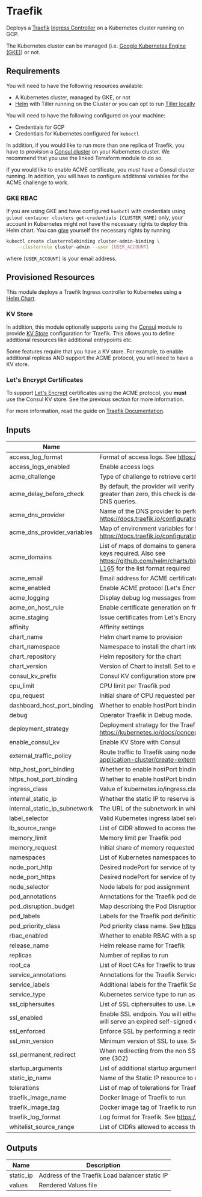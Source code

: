 # Traefik

Deploys a [Traefik](https://traefik.io/)
[Ingress Controller](https://docs.traefik.io/user-guide/kubernetes/) on a Kubernetes cluster running
on GCP.

The Kubernetes cluster can be managed
(i.e. [Google Kubernetes Engine (GKE)](https://cloud.google.com/kubernetes-engine/)) or not.

## Requirements

You will need to have the following resources available:

- A Kubernetes cluster, managed by GKE, or not
- [Helm](https://helm.sh/) with Tiller running on the Cluster or you can opt to run
    [Tiller locally](https://docs.helm.sh/using_helm/#running-tiller-locally)

You will need to have the following configured on your machine:

- Credentials for GCP
- Credentials for Kubernetes configured for `kubectl`

In addition, if you would like to run more than one replica of Traefik, you have to provision a
[Consul cluster](../consul) on your Kubernetes cluster. We recommend that you use the linked
Terraform module to do so.

If you would like to enable ACME certificate, you _must_ have a Consul cluster running. In addition,
you will have to configure additional variables for the ACME challenge to work.

### GKE RBAC

If you are using GKE and have configured `kuebctl` with credentials using
`gcloud container clusters get-credentials [CLUSTER_NAME]` only, your account in Kubernetes might
not have the necessary rights to deploy this Helm chart. You can
[give](https://cloud.google.com/kubernetes-engine/docs/how-to/role-based-access-control#prerequisites_for_using_role-based_access_control)
yourself the necessary rights by running

```bash
kubectl create clusterrolebinding cluster-admin-binding \
    --clusterrole cluster-admin --user [USER_ACCOUNT]
```

where `[USER_ACCOUNT]` is your email address.

## Provisioned Resources

This module deploys a Traefik Ingress controller to Kubernetes using a
[Helm Chart](https://github.com/helm/charts/tree/master/stable/traefik).

### KV Store

In addition, this module optionally supports using the [Consul](../consul) module to provide
[KV Store](https://docs.traefik.io/user-guide/kv-config) configuration for Traefik. This allows you
to define additional resources like additional entrypoints etc.

Some features require that you have a KV store. For example, to enable additional replicas AND
support the ACME protocol, you will need to have a KV store.

### Let's Encrypt Certificates

To support [Let's Encrypt](https://letsencrypt.org/) certificates using the ACME protocol, you
__must__ use the Consul KV store. See the previous section for more information.

For more information, read the guide on [Traefik Documentation](https://docs.traefik.io/configuration/acme/).

## Inputs

| Name | Description | Type | Default | Required |
|------|-------------|:----:|:-----:|:-----:|
| access\_log\_format | Format of access logs. See https://docs.traefik.io/configuration/logs/#access-logs | string | `"json"` | no |
| access\_logs\_enabled | Enable access logs | string | `"true"` | no |
| acme\_challenge | Type of challenge to retrieve certificates. See https://docs.traefik.io/configuration/acme/#acme-challenge | string | `"httpChallenge"` | no |
| acme\_delay\_before\_check | By default, the provider will verify the TXT DNS challenge record before letting ACME verify. If acme_delay_before_check is greater than zero, this check is delayed for the configured duration in seconds. Useful when Traefik cannot resolve external DNS queries. | string | `"0"` | no |
| acme\_dns\_provider | Name of the DNS provider to perform DNS record modification for the DNS-01 challenge. See https://docs.traefik.io/configuration/acme/#dnschallenge | string | `"gcloud"` | no |
| acme\_dns\_provider\_variables | Map of environment variables for the DNS provider to perform the DNS challengt. See https://docs.traefik.io/configuration/acme/#dnschallenge | map | `<map>` | no |
| acme\_domains | List of maps of domains to generate ACME certificates for. See https://docs.traefik.io/configuration/acme/#domains for the keys required. Also see https://github.com/helm/charts/blob/15493df5ad0e38da7301bcb4979a07a0dbe5a73c/stable/traefik/values.yaml#L156-L165 for the list format required | list | `<list>` | no |
| acme\_email | Email address for ACME certificates | string | `""` | no |
| acme\_enabled | Enable ACME protocol (Let's Encrypt) | string | `"false"` | no |
| acme\_logging | Display debug log messages from the ACME client library | string | `"true"` | no |
| acme\_on\_host\_rule | Enable certificate generation on frontend Host rules. See https://docs.traefik.io/configuration/acme/#onhostrule | string | `"true"` | no |
| acme\_staging | Issue certificates from Let's Encrypt staging server | string | `"false"` | no |
| affinity | Affinity settings | map | `<map>` | no |
| chart\_name | Helm chart name to provision | string | `"stable/traefik"` | no |
| chart\_namespace | Namespace to install the chart into | string | `"kube-system"` | no |
| chart\_repository | Helm repository for the chart | string | `""` | no |
| chart\_version | Version of Chart to install. Set to empty to install the latest version | string | `"1.59.2"` | no |
| consul\_kv\_prefix | Consul KV configuration store prefix | string | `"traefik"` | no |
| cpu\_limit | CPU limit per Traefik pod | string | `"100m"` | no |
| cpu\_request | Initial share of CPU requested per Traefik pod | string | `"100m"` | no |
| dashboard\_host\_port\_binding | Whether to enable hostPort binding to host for dashboard. | string | `"false"` | no |
| debug | Operator Traefik in Debug mode. | string | `"false"` | no |
| deployment\_strategy | Deployment strategy for the Traefik pods. See https://kubernetes.io/docs/concepts/workloads/controllers/deployment/#strategy | map | `<map>` | no |
| enable\_consul\_kv | Enable KV Store with Consul | string | `"false"` | no |
| external\_traffic\_policy | Route traffic to Traefik using node-local or cluster-wide endpoints. See https://kubernetes.io/docs/tasks/access-application-cluster/create-external-load-balancer/#preserving-the-client-source-ip | string | `"Cluster"` | no |
| http\_host\_port\_binding | Whether to enable hostPort binding to host for http. | string | `"false"` | no |
| https\_host\_port\_binding | Whether to enable hostPort binding to host for https. | string | `"false"` | no |
| ingress\_class | Value of kubernetes.io/ingress.class annotation to watch - must start with traefik if set | string | `"traefik"` | no |
| internal\_static\_ip | Whether the static IP to reserve is internal | string | `"false"` | no |
| internal\_static\_ip\_subnetwork | The URL of the subnetwork in which to reserve the internal static address | string | `""` | no |
| label\_selector | Valid Kubernetes ingress label selector to watch | string | `""` | no |
| lb\_source\_range | List of CIDR allowed to access the Network Load balancer. This setting is enforced by GCP Network LB | list | `<list>` | no |
| memory\_limit | Memory limit per Traefik pod | string | `"30Mi"` | no |
| memory\_request | Initial share of memory requested per Traefik pod | string | `"20Mi"` | no |
| namespaces | List of Kubernetes namespaces to watch | list | `<list>` | no |
| node\_port\_http | Desired nodePort for service of type NodePort used for http requests. Blank will assign a dynamic port | string | `"80"` | no |
| node\_port\_https | Desired nodePort for service of type NodePort used for https requests. Blank will assign a dynamic port | string | `"443"` | no |
| node\_selector | Node labels for pod assignment | map | `<map>` | no |
| pod\_annotations | Annotations for the Traefik pod definition | map | `<map>` | no |
| pod\_disruption\_budget | Map describing the Pod Disruption Budget. See https://kubernetes.io/docs/tasks/run-application/configure-pdb/ | map | `<map>` | no |
| pod\_labels | Labels for the Traefik pod definition | map | `<map>` | no |
| pod\_priority\_class | Pod priority class name. See https://kubernetes.io/docs/concepts/configuration/pod-priority-preemption/ | string | `""` | no |
| rbac\_enabled | Whether to enable RBAC with a specific cluster role and binding for Traefik | string | `"true"` | no |
| release\_name | Helm release name for Traefik | string | `"traefik"` | no |
| replicas | Number of replias to run | string | `"1"` | no |
| root\_ca | List of Root CAs for Traefik to trust when encountering backends. Put the contents into the variable | list | `<list>` | no |
| service\_annotations | Annotations for the Traefik Service definition, specified as a map | map | `<map>` | no |
| service\_labels | Additional labels for the Traefik Service definition, specified as a map. | map | `<map>` | no |
| service\_type | Kubernetes service type to run as. `NodePort` or `LoadBalancer`. | string | `"LoadBalancer"` | no |
| ssl\_ciphersuites | List of SSL ciphersuites to use. Leave empty for default. This must match the type of key you use for your certificates | list | `<list>` | no |
| ssl\_enabled | Enable SSL endpoin. You will either need to use the Let's Encrypt ACME certificates or provide your own. Otherwise, Traefik will serve an expired self-signed certificatre | string | `"true"` | no |
| ssl\_enforced | Enforce SSL by performing a redirect from the non SSL endpoint | string | `"true"` | no |
| ssl\_min\_version | Minimum version of SSL to use. See https://docs.traefik.io/configuration/entrypoints/#specify-minimum-tls-version | string | `"VersionTLS12"` | no |
| ssl\_permanent\_redirect | When redirecting from the non SSL endpoint to the SSL endpoint, use a permanent redirect (301) instead of a temporary one (302) | string | `"true"` | no |
| startup\_arguments | List of additional startup arguments for the Traefik pods | list | `<list>` | no |
| static\_ip\_name | Name of the Static IP resource to deploy for the Network LB | string | n/a | yes |
| tolerations | List of map of tolerations for Traefik Pods. See https://kubernetes.io/docs/concepts/configuration/taint-and-toleration/ | list | `<list>` | no |
| traefik\_image\_name | Docker Image of Traefik to run | string | `"traefik"` | no |
| traefik\_image\_tag | Docker image tag of Traefik to run | string | `"1.7-alpine"` | no |
| traefik\_log\_format | Log format for Traefik. See https://docs.traefik.io/configuration/logs/#traefik-logs | string | `"json"` | no |
| whitelist\_source\_range | List of CIDRs allowed to access the Traefik Load balancer. This setting is enforced by Traefik. | list | `<list>` | no |

## Outputs

| Name | Description |
|------|-------------|
| static\_ip | Address of the Traefik Load balancer static IP |
| values | Rendered Values file |
